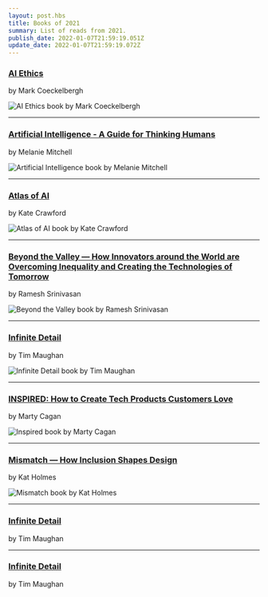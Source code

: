 ```yaml
---
layout: post.hbs
title: Books of 2021
summary: List of reads from 2021.
publish_date: 2022-01-07T21:59:19.051Z
update_date: 2022-01-07T21:59:19.072Z
---
```

<h3><a href="https://mitpress.mit.edu/books/ai-ethics" target="_blank">AI Ethics</a></h3>

by Mark Coeckelbergh

![AI Ethics book by Mark Coeckelbergh](/static/images/ai_ethics.jpg "AI Ethics book by Mark Coeckelbergh")

<hr>

<h3><a href="https://melaniemitchell.me/aibook/" target="_blank">Artificial Intelligence - A Guide for Thinking Humans</a></h3>

 by Melanie Mitchell

![Artificial Intelligence book by Melanie Mitchell](/static/images/artificial_intelligence.jpg "Artificial Intelligence book by Melanie Mitchell")

<hr>

<h3><a href="https://www.katecrawford.net/index.html" target="_blank">Atlas of AI</a></h3>

by Kate Crawford

![Atlas of AI book by Kate Crawford](/static/images/atlas_of_ai.png "Atlas of AI book by Kate Crawford")

<hr>

<h3><a href="https://mitpress.mit.edu/books/beyond-valley" target="_blank">Beyond the Valley — How Innovators around the World are Overcoming Inequality and Creating the Technologies of Tomorrow</a></h3>

by Ramesh Srinivasan

![Beyond the Valley book by Ramesh Srinivasan ](/static/images/beyond_the_valley.jpg "Beyond the Valley book by Ramesh Srinivasan ")

<hr>

<h3><a href="#" target="_blank">Infinite Detail</a></h3>

by Tim Maughan

![Infinite Detail book by Tim Maughan](/static/images/infinite_detail.png "Infinite Detail book by Tim Maughan")

<hr>

<h3><a href="https://svpg.com/inspired-how-to-create-products-customers-love/" target="_blank">INSPIRED: How to Create Tech Products Customers Love</a></h3>

by Marty Cagan

![Inspired book by Marty Cagan](/static/images/inspired.png "Inspired book by Marty Cagan")

<hr>

<h3><a href="https://mitpress.mit.edu/books/mismatch" target="_blank">Mismatch — How Inclusion Shapes Design</a></h3>

by Kat Holmes

![Mismatch book by Kat Holmes](/static/images/mismatch.png "Mismatch book by Kat Holmes")

<hr>

<h3><a href="#" target="_blank">Infinite Detail</a></h3>

by Tim Maughan

<hr>

<h3><a href="#" target="_blank">Infinite Detail</a></h3>

by Tim Maughan
